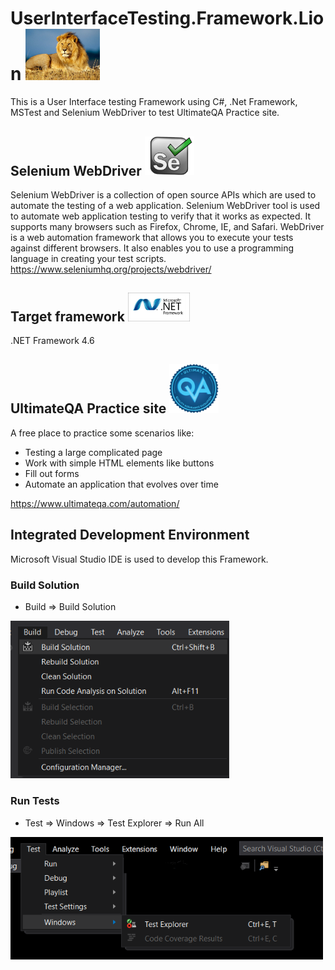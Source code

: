 # UserInterfaceTesting.Framework.Lion <img src ="UserInterfaceTesting.Framework.Lion/images/lion.jpg" width=119>
This is a User Interface testing Framework using C#, .Net Framework, MSTest and Selenium WebDriver to test UltimateQA Practice site.

## Selenium WebDriver <img src ="UserInterfaceTesting.Framework.Lion/images/selenium.png" width=79>
Selenium WebDriver is a collection of open source APIs which are used to automate the testing of a web application. Selenium WebDriver tool is used to automate web application testing to verify that it works as expected. It supports many browsers such as Firefox, Chrome, IE, and Safari. WebDriver is a web automation framework that allows you to execute your tests against different browsers. It also enables you to use a programming language in creating your test scripts. https://www.seleniumhq.org/projects/webdriver/

## Target framework <img src ="UserInterfaceTesting.Framework.Lion/images/netframework.png" width=99>
.NET Framework 4.6

## UltimateQA Practice site <img src ="UserInterfaceTesting.Framework.Lion/images/ultimateqa.png" width=79>
A free place to practice some scenarios like:
* Testing a large complicated page
* Work with simple HTML elements like buttons
* Fill out forms
* Automate an application that evolves over time

https://www.ultimateqa.com/automation/

## Integrated Development Environment
Microsoft Visual Studio IDE is used to develop this Framework.

### Build Solution
* Build => Build Solution
<img src ="UserInterfaceTesting.Framework.Lion/images/build.png" width=350>

### Run Tests
* Test => Windows => Test Explorer => Run All
<img src ="UserInterfaceTesting.Framework.Lion/images/testexplorer.png" width=500>
